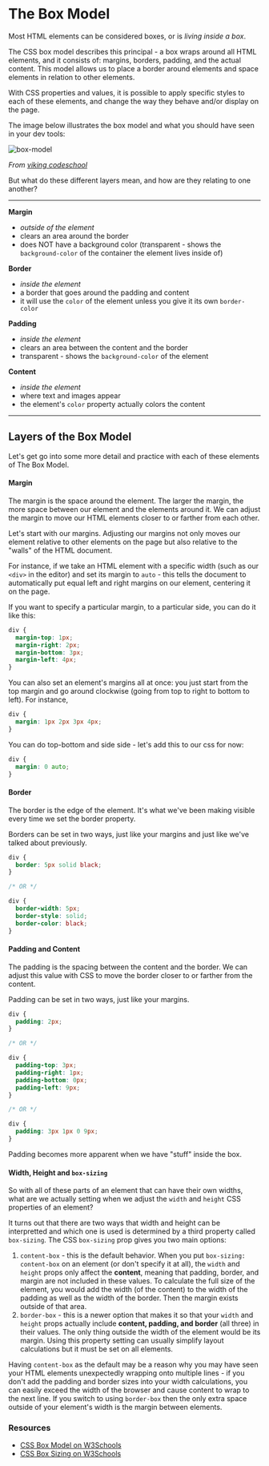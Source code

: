 # The Box Model

Most HTML elements can be considered boxes, or is _living inside a box_.

The CSS box model describes this principal - a box wraps around all HTML elements, and it consists of: margins, borders, padding, and the actual content.  This model allows us to place a border around elements and space elements in relation to other elements.

With CSS properties and values, it is possible to apply specific styles to each of these elements, and change the way they behave and/or display on the page.

The image below illustrates the box model and what you should have seen in your dev tools:

![box-model](https://s3.amazonaws.com/viking_education/web_development/web_app_eng/css_box_model_chrome.png)

_From [viking codeschool](https://www.vikingcodeschool.com/html5-and-css3/the-css-box-model)_

But what do these different layers mean, and how are they relating to one another?

---

**Margin**
* _outside of the element_
* clears an area around the border
* does NOT have a background color (transparent - shows the `background-color` of the container the element lives inside of)

**Border** 
* _inside the element_
* a border that goes around the padding and content
* it will use the `color` of the element unless you give it its own `border-color`

**Padding**
* _inside the element_
* clears an area between the content and the border
* transparent - shows the `background-color` of the element

**Content**
* _inside the element_
* where text and images appear
* the element's `color` property actually colors the content

---

## Layers of the Box Model

Let's get go into some more detail and practice with each of these elements of The Box Model.

#### Margin

The margin is the space around the element. The larger the margin, the more space between our element and the elements around it. We can adjust the margin to move our HTML elements closer to or farther from each other.

Let's start with our margins. Adjusting our margins not only moves our element relative to other elements on the page but also relative to the "walls" of the HTML document.

For instance, if we take an HTML element with a specific width (such as our `<div>` in the editor) and set its margin to `auto` - this tells the document to automatically put equal left and right margins on our element, centering it on the page.

If you want to specify a particular margin, to a particular side, you can do it like this:

```css
div {
  margin-top: 1px;
  margin-right: 2px;
  margin-bottom: 3px;
  margin-left: 4px;
}
```

You can also set an element's margins all at once: you just start from the top margin and go around clockwise (going from top to right to bottom to left). For instance,

```css
div {
  margin: 1px 2px 3px 4px;
}
```

You can do top-bottom and side side - let's add this to our css for now:

```css
div {
  margin: 0 auto;
}
```

#### Border

The border is the edge of the element. It's what we've been making visible every time we set the border property.

Borders can be set in two ways, just like your margins and just like we've talked about previously.

```css
div {
  border: 5px solid black;
}

/* OR */

div {
  border-width: 5px;
  border-style: solid;
  border-color: black;
}
```

#### Padding and Content

The padding is the spacing between the content and the border. We can adjust this value with CSS to move the border closer to or farther from the content.

Padding can be set in two ways, just like your margins.

```css
div {
  padding: 2px;
}

/* OR */

div {
  padding-top: 3px;
  padding-right: 1px;
  padding-bottom: 0px;
  padding-left: 9px;
}

/* OR */

div {
  padding: 3px 1px 0 9px;
}
```

Padding becomes more apparent when we have "stuff" inside the box.

#### Width, Height and `box-sizing`

So with all of these parts of an element that can have their own widths, what are we actually setting when we adjust the `width` and `height` CSS properties of an element?

It turns out that there are two ways that width and height can be interpretted and which one is used is determined by a third property called `box-sizing`. The CSS `box-sizing` prop gives you two main options:

1. `content-box` - this is the default behavior. When you put `box-sizing: content-box` on an element (or don't specify it at all), the `width` and `height` props only affect the **content**, meaning that padding, border, and margin are not included in these values. To calculate the full size of the element, you would add the width (of the content) to the width of the padding as well as the width of the border. Then the margin exists outside of that area.
2. `border-box` - this is a newer option that makes it so that your `width` and `height` props actually include **content, padding, and border** (all three) in their values. The only thing outside the width of the element would be its margin. Using this property setting can usually simplify layout calculations but it must be set on all elements.

Having `content-box` as the default may be a reason why you may have seen your HTML elements unexpectedly wrapping onto multiple lines - if you don't add the padding and border sizes into your width calculations, you can easily exceed the width of the browser and cause content to wrap to the next line. If you switch to using `border-box` then the only extra space outside of your element's width is the margin between elements.

### Resources

* [CSS Box Model on W3Schools](https://www.w3schools.com/css/css_boxmodel.asp)
* [CSS Box Sizing on W3Schools](https://www.w3schools.com/cssref/css3_pr_box-sizing.asp)